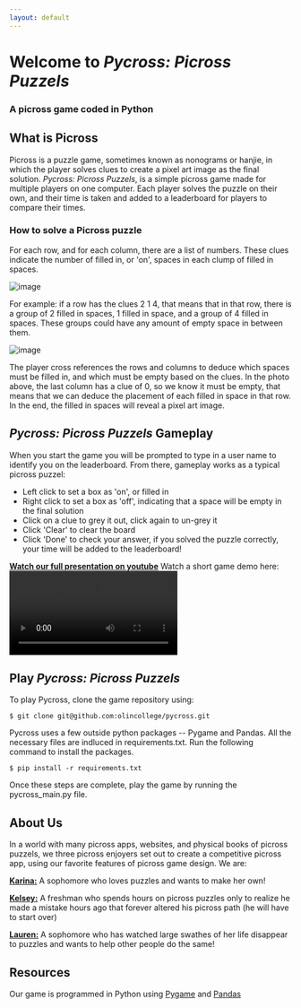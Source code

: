 ```yaml
---
layout: default
---
```


# Welcome to _Pycross: Picross Puzzels_
### A picross game coded in Python

## What is Picross
Picross is a puzzle game, sometimes known as nonograms or hanjie, in which the player solves clues to create a pixel art image as the final solution. _Pycross: Picross Puzzels_, is a simple picross game made for multiple players on one computer. Each player solves the puzzle on their own, and their time is taken and added to a leaderboard for players to compare their times.
### How to solve a Picross puzzle
For each row, and for each column, there are a list of numbers. These clues indicate the number of filled in, or 'on', spaces in each clump of filled in spaces. 

![image](https://user-images.githubusercontent.com/53787940/236456617-d155d8f2-a2b6-40b3-b0c8-ec7c7d4ac5fe.png)

For example: if a row has the clues 2 1 4, that means that in that row, there is a group of 2 filled in spaces, 1 filled in space, and a group of 4 filled in spaces. These groups could have any amount of empty space in between them.

![image](https://user-images.githubusercontent.com/53787940/236456864-00746768-2d2f-49ba-896e-79efd3a3b514.png)

The player cross references the rows and columns to deduce which spaces must be filled in, and which must be empty based on the clues. In the photo above, the last column has a clue of 0, so we know it must be empty, that means that we can deduce the placement of each filled in space in that row. In the end, the filled in spaces will reveal a pixel art image.

## _Pycross: Picross Puzzels_ Gameplay
When you start the game you will be prompted to type in a user name to identify you on the leaderboard. From there, gameplay works as a typical picross puzzel:
* Left click to set a box as 'on', or filled in
* Right click to set a box as 'off', indicating that a space will be empty in the final solution
* Click on a clue to grey it out, click again to un-grey it
* Click 'Clear' to clear the board
* Click 'Done' to check your answer, if you solved the puzzle correctly, your time will be added to the leaderboard!

[**Watch our full presentation on youtube**](https://youtu.be/qCJYQak1pWk)
Watch a short game demo here:
<video src="https://user-images.githubusercontent.com/53787940/236494539-08cebdf2-5acc-4fb6-9b42-cd38f4400141.mp4" controls="controls" style="max-width: 730px;">
</video>

## Play _Pycross: Picross Puzzels_
To play Pycross, clone the game repository using:

```$ git clone git@github.com:olincollege/pycross.git```

Pycross uses a few outside python packages -- Pygame and Pandas. All the necessary files are indluced in requirements.txt. Run the following command to install the packages. 

```$ pip install -r requirements.txt```

Once these steps are complete, play the game by running the pycross_main.py file.

## About Us
In a world with many picross apps, websites, and physical books of picross puzzels, we three picross enjoyers set out to create a competitive picross app, using our favorite features of picross game design. We are:

[**Karina:**](https://github.com/kclamoreux) A sophomore who loves puzzles and wants to make her own!

[**Kelsey:**](https://github.com/kelsedilla) A freshman who spends hours on picross puzzles only to realize he made a mistake hours ago that forever altered his picross path (he will have to start over)

[**Lauren:**](https://github.com/lnalajala) A sophomore who has watched large swathes of her life disappear to puzzles and wants to help other people do the same!

## Resources
Our game is programmed in Python using [Pygame](https://www.pygame.org/news) and [Pandas](https://pandas.pydata.org/)
  
